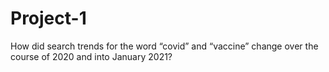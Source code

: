 # Project-1

How did search trends for the word “covid” and “vaccine” change over the course of 2020 and into January 2021?
